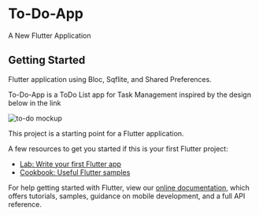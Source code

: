 # To-Do-App
A New Flutter Application

## Getting Started

Flutter application using Bloc,  Sqflite, and Shared Preferences.

To-Do-App is a ToDo List app for Task Management inspired by the design below in the link

![to-do mockup](https://drive.google.com/file/d/1Iir74JzpAW8nOSE1JrV3aVXxoSbpyzm_/view?usp=sharing)



This project is a starting point for a Flutter application.

A few resources to get you started if this is your first Flutter project:

- [Lab: Write your first Flutter app](https://flutter.dev/docs/get-started/codelab)
- [Cookbook: Useful Flutter samples](https://flutter.dev/docs/cookbook)

For help getting started with Flutter, view our
[online documentation](https://flutter.dev/docs), which offers tutorials,
samples, guidance on mobile development, and a full API reference.
